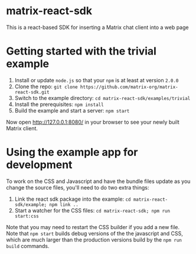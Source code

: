 matrix-react-sdk
================

This is a react-based SDK for inserting a Matrix chat client into a web page

Getting started with the trivial example
========================================

1. Install or update `node.js` so that your `npm` is at least at version `2.0.0`
2. Clone the repo: `git clone https://github.com/matrix-org/matrix-react-sdk.git` 
3. Switch to the example directory: `cd matrix-react-sdk/examples/trivial`
4. Install the prerequisites: `npm install`
5. Build the example and start a server: `npm start`

Now open http://127.0.0.1:8080/ in your browser to see your newly built
Matrix client.

Using the example app for development
=====================================

To work on the CSS and Javascript and have the bundle files update as you
change the source files, you'll need to do two extra things:

1. Link the react sdk package into the example:
   `cd matrix-react-sdk/example; npm link ..`
2. Start a watcher for the CSS files:
   `cd matrix-react-sdk; npm run start:css`

Note that you may need to restart the CSS builder if you add a new file. Note
that `npm start` builds debug versions of the the javascript and CSS, which are
much larger than the production versions build by the `npm run build` commands.

